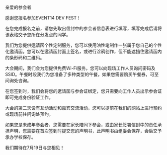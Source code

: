 亲爱的参会者

感谢您报名参加EVENT14 DEV FEST！

在您完成报名之前，请您先取出信封中的参会者信息表进行填写，填写完成后请将该表格交予您所在分发点的同学。

我们为您提供邀请函个性定制服务，您可以使用油性笔制作一张属于您自己的个性化邀请函。您可以在邀请函封面上签名，或进行涂鸦创作，但不能遮挡住邀请函内的条形码和二维码。

大会期间，我们会为您提供免费Wi-Fi服务，您可以向现场工作人员询问密码及SSID。午餐时段我们为您准备了多种类型的午餐，如果您需要购买午餐券，可至问询处咨询。

在您签到时，我们会将您的邀请函与参会证绑定，您只需要向工作人员出示参会证即可完成身份验证工作。

大会的第二天设有互动活动和嘉宾交流活动，您可以提前在我们的网站上进行预约或现场前往问询处预约。

如果您是未成年参会者，您需要在家长陪同下参会，或由家长签署信封中的责任承担声明，您需要在首次签到时提交您的声明书，此声明书由组委会保存，会后交予承办学校保存。

  
我们期待在7月19日与您相见！
